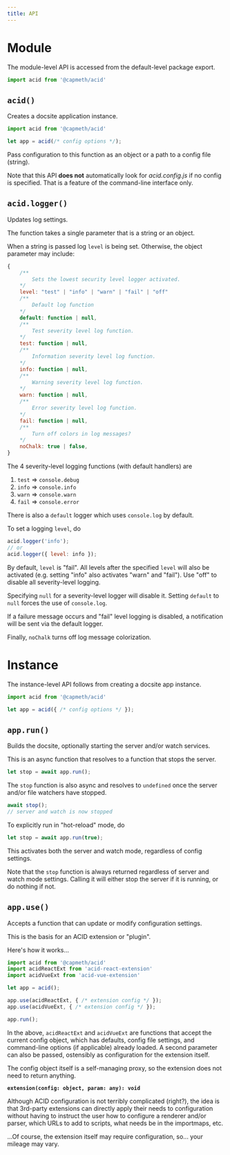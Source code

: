 ```yaml
---
title: API
---
```



# Module

The module-level API is accessed from the default-level package export.

```js
import acid from '@capmeth/acid'
```

## `acid()`

Creates a docsite application instance.

```js
import acid from '@capmeth/acid'

let app = acid(/* config options */);
```

Pass configuration to this function as an object or a path to a config file (string).

Note that this API **does not** automatically look for *acid.config.js* if no config is specified.  That is a feature of the command-line interface only.


## `acid.logger()`

Updates log settings.

The function takes a single parameter that is a string or an object.

When a string is passed log `level` is being set.  Otherwise, the object parameter may include:

```js
{
    /**
        Sets the lowest security level logger activated.
    */
    level: "test" | "info" | "warn" | "fail" | "off"
    /**
        Default log function
    */
    default: function | null,
    /**
        Test severity level log function.
    */
    test: function | null,
    /**
        Information severity level log function.
    */
    info: function | null,
    /**
        Warning severity level log function.
    */
    warn: function | null,
    /**
        Error severity level log function.
    */
    fail: function | null,
    /**
        Turn off colors in log messages?
    */
    noChalk: true | false,
}
```

The 4 severity-level logging functions (with default handlers) are

1. `test` => `console.debug`
2. `info` => `console.info`
3. `warn` => `console.warn`
4. `fail` => `console.error`

There is also a `default` logger which uses `console.log` by default.

To set a logging `level`, do

```js
acid.logger('info');
// or
acid.logger({ level: info });
```

By default, `level` is "fail".  All levels after the specified `level` will also be activated (e.g. setting "info" also activates "warn" and "fail").  Use "off" to disable all severity-level logging.

Specifying `null` for a severity-level logger will disable it.  Setting `default` to `null` forces the use of `console.log`.

If a failure message occurs and "fail" level logging is disabled, a notification will be sent via the default logger.

Finally, `noChalk` turns off log message colorization.


# Instance

The instance-level API follows from creating a docsite app instance.

```js
import acid from '@capmeth/acid'

let app = acid({ /* config options */ });
```

## `app.run()`

Builds the docsite, optionally starting the server and/or watch services.

This is an async function that resolves to a function that stops the server.

```js
let stop = await app.run();
```

The `stop` function is also async and resolves to `undefined` once the server and/or file watchers have stopped.

```js
await stop();
// server and watch is now stopped
```

To explicitly run in "hot-reload" mode, do

```js
let stop = await app.run(true);
```

This activates both the server and watch mode, regardless of config settings.

Note that the `stop` function is always returned regardless of server and watch mode settings.  Calling it will either stop the server if it is running, or do nothing if not.


## `app.use()`

Accepts a function that can update or modify configuration settings.

This is the basis for an ACID extension or "plugin".

Here's how it works...

```js
import acid from '@capmeth/acid'
import acidReactExt from 'acid-react-extension'
import acidVueExt from 'acid-vue-extension'

let app = acid();

app.use(acidReactExt, { /* extension config */ });
app.use(acidVueExt, { /* extension config */ });

app.run();
```

In the above, `acidReactExt` and `acidVueExt` are functions that accept the current config object, which has defaults, config file settings, and command-line options (if applicable) already loaded.  A second parameter can also be passed, ostensibly as configuration for the extension itself.

The config object itself is a self-managing proxy, so the extension does not need to return anything.

**`extension(config: object, param: any): void`**

Although ACID configuration is not terribly complicated (right?), the idea is that 3rd-party extensions can directly apply their needs to configuration without having to instruct the user how to configure a renderer and/or parser, which URLs to add to scripts, what needs be in the importmaps, etc.  

...Of course, the extension itself may require configuration, so... your mileage may vary.


